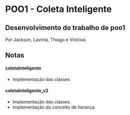 # POO1 - Coleta Inteligente
## Desenvolvimento do trabalho de poo1

Por Jackson, Lavinia, Thiago e Vinicius

## Notas


#### **coletaInteligente**
- Implementação das classes


#### **coletaInteligente_v2**
- Implementação das classes 
- Implementação do conceito de herança

